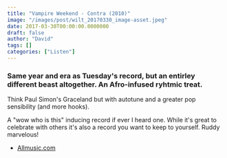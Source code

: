 ```yaml
---
title: "Vampire Weekend - Contra (2010)"
image: "/images/post/wilt_20170330_image-asset.jpeg"
date: 2017-03-30T00:00:00.0000000
draft: false
author: "David"
tags: []
categories: ["Listen"]
---
```

### Same year and era as Tuesday's record, but an entirley different beast altogether. An Afro-infused ryhtmic treat.

 Think Paul Simon's Graceland but with autotune and a greater pop sensibility (and more hooks).

 A "wow who is this" inducing record if ever I heard one. While it's great to celebrate with others it's also a record you want to keep to yourself. Ruddy marvelous!

-  [Allmusic.com](http://www.allmusic.com/album/contra-mw0000836109)